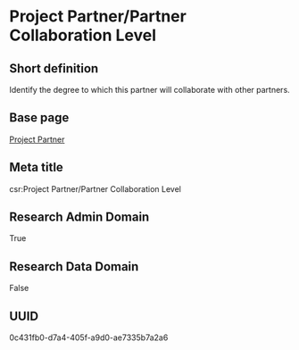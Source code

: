 # Project Partner/Partner Collaboration Level
## Short definition
Identify the degree to which this partner will collaborate with other partners.
## Base page
[Project Partner](../../Objects/Project%20Partner.md)
## Meta title
csr:Project Partner/Partner Collaboration Level
## Research Admin Domain
True
## Research Data Domain
False
## UUID
0c431fb0-d7a4-405f-a9d0-ae7335b7a2a6
